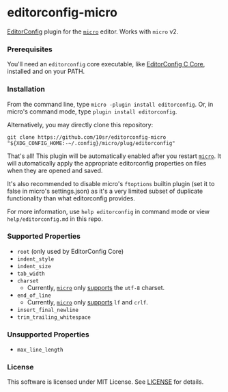 # editorconfig-micro

[EditorConfig] plugin for the [`micro`] editor. Works with `micro` v2.


### Prerequisites

You'll need an `editorconfig` core executable, like [EditorConfig C Core], installed and on your PATH.


### Installation

From the command line, type `micro -plugin install editorconfig`. Or, in micro's command mode, type `plugin install editorconfig`.

Alternatively, you may directly clone this repository:

    git clone https://github.com/10sr/editorconfig-micro "${XDG_CONFIG_HOME:-~/.config}/micro/plug/editorconfig"

That's all! This plugin will be automatically enabled after you restart [`micro`]. It will automatically apply the appropriate editorconfig properties on files when they are opened and saved.

It's also recommended to disable micro's `ftoptions` builtin plugin (set it to false in micro's settings.json) as it's a very limited subset of duplicate functionality than what editorconfig provides.

For more information, use `help editorconfig` in command mode or view `help/editorconfig.md` in this repo.


### Supported Properties

* `root` (only used by EditorConfig Core)
* `indent_style`
* `indent_size`
* `tab_width`
* `charset`
  * Currently, [`micro`] only [supports][EditorConfig Options] the `utf-8` charset.
* `end_of_line`
  * Currently, [`micro`] only [supports][EditorConfig Options] `lf` and `crlf`.
* `insert_final_newline`
* `trim_trailing_whitespace`


### Unsupported Properties

* `max_line_length`


### License

This software is licensed under MIT License.
See [LICENSE](LICENSE) for details.

[`micro`]: https://micro-editor.github.io
[EditorConfig]: http://editorconfig.org
[EditorConfig Options]: https://github.com/zyedidia/micro/blob/master/runtime/help/options.md
[EditorConfig C Core]: https://github.com/editorconfig/editorconfig-core-c
